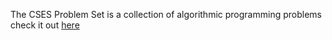 The CSES Problem Set is a collection of algorithmic programming problems
check it out [here](https://cses.fi/problemset/list/)